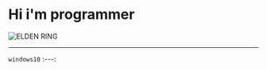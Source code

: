 # Hi i'm programmer

![ELDEN RING](https://image.api.playstation.com/vulcan/ap/rnd/202108/0410/np2Eb60bDep9fDWtqNNSzqZI.png)
___
`windows10`
:---:




